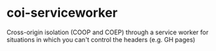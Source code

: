 # coi-serviceworker
Cross-origin isolation (COOP and COEP) through a service worker for situations in which you can't control the headers (e.g. GH pages)
